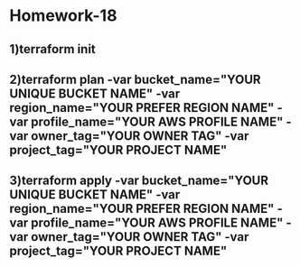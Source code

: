 # Homework-18
## 1)terraform init
## 2)terraform plan -var bucket_name="YOUR UNIQUE BUCKET NAME" -var region_name="YOUR PREFER REGION NAME" -var profile_name="YOUR AWS PROFILE NAME" -var owner_tag="YOUR OWNER TAG" -var project_tag="YOUR PROJECT NAME"
## 3)terraform apply -var bucket_name="YOUR UNIQUE BUCKET NAME" -var region_name="YOUR PREFER REGION NAME" -var profile_name="YOUR AWS PROFILE NAME" -var owner_tag="YOUR OWNER TAG" -var project_tag="YOUR PROJECT NAME"
